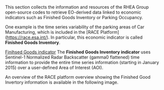 This section collects the information and resources of the RHEA Group open-source codes to retrieve EO-derived data linked to economic indicators such as Finished Goods Inventory or Parking Occupancy.

One example is the time series variability of the parking areas of Car Manufacturing, which is included in the [RACE Platform] (https://race.esa.int/). In particular, this economic indicator is called **Finished Goods Inventory**.

[Finihsed Goods indicator](E8_S1_NRB/README.md)
The **Finished Goods Inventory indicator** uses Sentinel-1 Normalized Radar Backscatter (gamma0 flattened) time information to provide the entire time series information (starting in January 2015) over a user-defined Area of Interest (AOI).

An overview of the RACE platform overview showing the Finished Good Invertory information is available in the following image.


